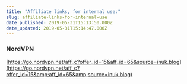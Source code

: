 ```yaml
---
title: "Affiliate links, for internal use:"
slug: affiliate-links-for-internal-use
date_published: 2019-05-31T15:13:50.000Z
date_updated: 2019-05-31T15:14:47.000Z
---
```


### NordVPN

[https://go.nordvpn.net/aff_c?offer_id=15&aff_id=65&source=inuk.blog](https://go.nordvpn.net/aff_c?offer_id=15&amp;aff_id=65&amp;source=inuk.blog)
